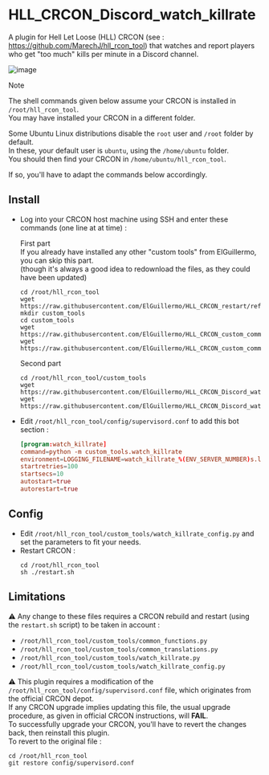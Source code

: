 # HLL_CRCON_Discord_watch_killrate
A plugin for Hell Let Loose (HLL) CRCON (see : https://github.com/MarechJ/hll_rcon_tool) that watches and report players who get "too much" kills per minute in a Discord channel.

![image](https://github.com/user-attachments/assets/9733fc2c-e50b-43c8-89d8-404098563f45)

> [!NOTE]
> The shell commands given below assume your CRCON is installed in `/root/hll_rcon_tool`.  
> You may have installed your CRCON in a different folder.  
>   
> Some Ubuntu Linux distributions disable the `root` user and `/root` folder by default.  
> In these, your default user is `ubuntu`, using the `/home/ubuntu` folder.  
> You should then find your CRCON in `/home/ubuntu/hll_rcon_tool`.  
>   
> If so, you'll have to adapt the commands below accordingly.

## Install
- Log into your CRCON host machine using SSH and enter these commands (one line at at time) :  

  First part  
  If you already have installed any other "custom tools" from ElGuillermo, you can skip this part.  
  (though it's always a good idea to redownload the files, as they could have been updated)
  ```shell
  cd /root/hll_rcon_tool
  wget https://raw.githubusercontent.com/ElGuillermo/HLL_CRCON_restart/refs/heads/main/restart.sh
  mkdir custom_tools
  cd custom_tools
  wget https://raw.githubusercontent.com/ElGuillermo/HLL_CRCON_custom_common_functions.py/refs/heads/main/common_functions.py
  wget https://raw.githubusercontent.com/ElGuillermo/HLL_CRCON_custom_common_translations.py/refs/heads/main/common_translations.py
  ```
  Second part
  ```shell
  cd /root/hll_rcon_tool/custom_tools
  wget https://raw.githubusercontent.com/ElGuillermo/HLL_CRCON_Discord_watch_killrate/refs/heads/main/hll_rcon_tool/custom_tools/watch_killrate.py
  wget https://raw.githubusercontent.com/ElGuillermo/HLL_CRCON_Discord_watch_killrate/refs/heads/main/hll_rcon_tool/custom_tools/watch_killrate_config.py
  ```
- Edit `/root/hll_rcon_tool/config/supervisord.conf` to add this bot section : 
  ```conf
  [program:watch_killrate]
  command=python -m custom_tools.watch_killrate
  environment=LOGGING_FILENAME=watch_killrate_%(ENV_SERVER_NUMBER)s.log
  startretries=100
  startsecs=10
  autostart=true
  autorestart=true
  ```

## Config
- Edit `/root/hll_rcon_tool/custom_tools/watch_killrate_config.py` and set the parameters to fit your needs.
- Restart CRCON :
  ```shell
  cd /root/hll_rcon_tool
  sh ./restart.sh
  ```

## Limitations
⚠️ Any change to these files requires a CRCON rebuild and restart (using the `restart.sh` script) to be taken in account :
- `/root/hll_rcon_tool/custom_tools/common_functions.py`
- `/root/hll_rcon_tool/custom_tools/common_translations.py`
- `/root/hll_rcon_tool/custom_tools/watch_killrate.py`
- `/root/hll_rcon_tool/custom_tools/watch_killrate_config.py`

⚠️ This plugin requires a modification of the `/root/hll_rcon_tool/config/supervisord.conf` file, which originates from the official CRCON depot.  
If any CRCON upgrade implies updating this file, the usual upgrade procedure, as given in official CRCON instructions, will **FAIL**.  
To successfully upgrade your CRCON, you'll have to revert the changes back, then reinstall this plugin.  
To revert to the original file :  
```shell
cd /root/hll_rcon_tool
git restore config/supervisord.conf
```
